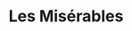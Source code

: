 ---
title: "Les Misérables"
drama-url: "https://en.wikipedia.org/wiki/Les_Mis%C3%A9rables_(musical)"
brief-introduction: "The darkness of the long night will dissipate, and the light will eventually be born."
img-name: "Les Miserables poster in university"
image-url: "https://upload.wikimedia.org/wikipedia/commons/1/13/Les_Miserables_%2829715636001%29.jpg"
img-creator: "Memorial Student Center Texas A&M University"
licence: "CC BY 2.0"

original-work-name: of the same name
original-work-type: French historical novel
original-work-year: 1862
original-work-url: https://en.wikipedia.org/wiki/Les_Mis%C3%A9rables
writer: "Victor Hugo"

category: "Opera and Musicals"
tags: 1980s, Tragedy, Classics, Justice, Love, Redemption, Revolution, West End

synopsis: "The story is based on the Republican rebellion in Paris in 1832. It tells the arduous journey of the protagonist Jean Valjean who was sentenced to a severe sentence many years ago. After parole, he planned to be a new being and change the society, while he encountered various difficulties..."
act-brief: |
  "Prologue - In the Toulon Prison in 1815, prisoner No. 24601, Jean Valjean, was released on parole, he suffered rejection and discrimination. He was full of resentment towards the world, so he decided to start a new life.
  Act I -  In 1823, Jean Valjean has assumed a new identity as Monsieur MadeleineHe became the owner of a large factory, Montreuil-sur-Mer, and became the mayor of Montreuil. In one accident, he helped Fantine who was fired from his own factory, and promised that he would find her daughter Cosette and will protect her as his own children. Nine years later, Paris in 1832. The streets of Paris are full of poverty, turbulence and anxiety. The young student Marius met the grown-up Cosette and fell in love at first sight. Javert, who had been pursuing Jean Valjean, also came to Paris, vowing to pursue Jean Valjean and bring him to justice. Subsequently, Marius joined the ranks of the student rebel army led by Enjolras.
  Act II - The rebellion failed, the battle ended. The world did not seem to be changed. Wirh the care of Cosette, Marius recovered day by day, but he did not know who saved him. Before the wedding of Cosette and Marius, Thénardier came uninvited, and Marius knew that the savior was Jean Valjean. He immediately rushed to Jean Valjean's residence, but Jean Valjean was dying. Finally, accompanied by his relatives, Valjean left the world...(wikipedia, 2021)"

transition: |
  The musical \"Les Miserables\" has been translated into 22 languages so far. It was once selected by the BBC as "Number One Essential Musicals" (the most indispensable musical in the hearts of the audience). It has been performed continuously for more than 30 years, making it the longest-running musical in the West End of London (RedScarf, 2021).
  Let's look at some details about its successful premiere...

performance-date: "1980"
performance-country: "France"
performance-city: "Munich"
performance-venue: "Palais des Sports"
director: "Robert Hossein"
directer-img-url: "https://upload.wikimedia.org/wikipedia/commons/thumb/5/5a/PHOTOS_ROBERT.jpg/880px-PHOTOS_ROBERT.jpg"
directer-img-licence: "CC BY-SA 4.0"
scriptwriter: "Claude-Michel Schönberg (Music), Alain Boublil and Jean-Marc Natel (Original French Lyrics), Herbert Kretzmer (English Lyrics)"

references: |
  wikipedia.org. 2021. Les Misérables (musical) - Wikipedia. [online] Available at: <https://en.wikipedia.org/wiki/Les_Mis%C3%A9rables_(musical)#Synopsis> [Accessed 13 December 2021].
  
  RedScarf. 2021. Les Misérables | Musicals You Must See in London. [online] Available at: <https://www.honglingjin.co.uk/211544.html> [Accessed 13 December 2021].

music1: Bring Him Home
music1-url: https://www.youtube.com/watch?v=JMGMSgPHJoI

music2: One Day More
music2-url: https://www.youtube.com/watch?v=DLKO4kN4Z1k

music3: I Dreamed A Dream
music3-url: https://www.youtube.com/watch?v=-p6OH7FoWoQ

layout: exhibit
---